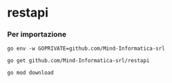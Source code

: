 # restapi

### Per importazione

```
go env -w GOPRIVATE=github.com/Mind-Informatica-srl
```

```
go get github.com/Mind-Informatica-srl/restapi
```

```
go mod download
```
